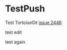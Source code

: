 # TestPush

Test TortoiseGit [issue 2446](https://code.google.com/p/tortoisegit/issues/detail?id=2446)

test edit

test again
